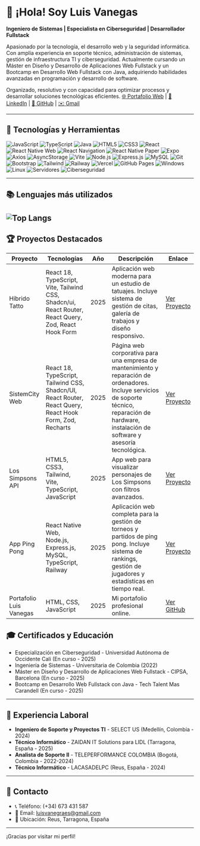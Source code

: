 # 👋 ¡Hola! Soy Luis Vanegas

**Ingeniero de Sistemas | Especialista en Ciberseguridad | Desarrollador Fullstack**

Apasionado por la tecnología, el desarrollo web y la seguridad informática. Con amplia experiencia en soporte técnico, administración de sistemas, gestión de infraestructura TI y ciberseguridad. Actualmente cursando un Máster en Diseño y Desarrollo de Aplicaciones Web Fullstack y un Bootcamp en Desarrollo Web Fullstack con Java, adquiriendo habilidades avanzadas en programación y desarrollo de software.

Organizado, resolutivo y con capacidad para optimizar procesos y desarrollar soluciones tecnológicas eficientes.
[🌐 Portafolio Web](https://portafolio-luis-vanegas.vercel.app/) | [💼 LinkedIn](https://www.linkedin.com/in/luis-ricardo-vanegas-granados-a4061920a/) | [🐙 GitHub](https://github.com/LuisVanegasCOL) | [✉️ Gmail](mailto:luisvanegas@gmail.com)



---

## 🚀 Tecnologías y Herramientas

![JavaScript](https://img.shields.io/badge/-JavaScript-F7DF1E?logo=javascript&logoColor=black)
![TypeScript](https://img.shields.io/badge/-TypeScript-3178C6?logo=typescript&logoColor=white)
![Java](https://img.shields.io/badge/-Java-007396?logo=java&logoColor=white)
![HTML5](https://img.shields.io/badge/-HTML5-E34F26?logo=html5&logoColor=white)
![CSS3](https://img.shields.io/badge/-CSS3-1572B6?logo=css3&logoColor=white)
![React](https://img.shields.io/badge/-React-61DAFB?logo=react&logoColor=black)
![React Native Web](https://img.shields.io/badge/-React%20Native%20Web-61DAFB?logo=react&logoColor=black)
![React Navigation](https://img.shields.io/badge/-React%20Navigation-000000?logo=react&logoColor=white)
![React Native Paper](https://img.shields.io/badge/-React%20Native%20Paper-6200EE?logo=react&logoColor=white)
![Expo](https://img.shields.io/badge/-Expo-000020?logo=expo&logoColor=white)
![Axios](https://img.shields.io/badge/-Axios-5A29E4?logo=axios&logoColor=white)
![AsyncStorage](https://img.shields.io/badge/-AsyncStorage-7C4DFF?logo=react&logoColor=white)
![Vite](https://img.shields.io/badge/-Vite-646CFF?logo=vite&logoColor=white)
![Node.js](https://img.shields.io/badge/-Node.js-339933?logo=node.js&logoColor=white)
![Express.js](https://img.shields.io/badge/-Express.js-000000?logo=express&logoColor=white)
![MySQL](https://img.shields.io/badge/-MySQL-4479A1?logo=mysql&logoColor=white)
![Git](https://img.shields.io/badge/-Git-F05032?logo=git&logoColor=white)
![Bootstrap](https://img.shields.io/badge/-Bootstrap-7952B3?logo=bootstrap&logoColor=white)
![Tailwind](https://img.shields.io/badge/-Tailwind%20CSS-38B2AC?logo=tailwind-css&logoColor=white)
![Railway](https://img.shields.io/badge/-Railway-0B0D0E?logo=railway&logoColor=white)
![Vercel](https://img.shields.io/badge/-Vercel-000000?logo=vercel&logoColor=white)
![GitHub Pages](https://img.shields.io/badge/-GitHub%20Pages-121013?logo=github&logoColor=white)
![Windows](https://img.shields.io/badge/-Windows-0078D6?logo=windows&logoColor=white)
![Linux](https://img.shields.io/badge/-Linux-FCC624?logo=linux&logoColor=black)
![Servidores](https://img.shields.io/badge/-Servidores-555555?logo=ubuntu&logoColor=white)
![Ciberseguridad](https://img.shields.io/badge/-Ciberseguridad-8A2BE2?logo=hackthebox&logoColor=white)

---
## 📚 Lenguajes más utilizados
![Top Langs](https://github-readme-stats.vercel.app/api/top-langs/?username=LuisVanegasCOL&langs_count=10&layout=compact&theme=radical)
---
## 🏆 Proyectos Destacados


| Proyecto | Tecnologías | Año | Descripción | Enlace |
|---|---|---|---|---|
| Híbrido Tatto | React 18, TypeScript, Vite, Tailwind CSS, Shadcn/ui, React Router, React Query, Zod, React Hook Form | 2025 | Aplicación web moderna para un estudio de tatuajes. Incluye sistema de gestión de citas, galería de trabajos y diseño responsivo. | [Ver Proyecto](https://hibrido-tatto.vercel.app/) |
| SistemCity Web | React 18, TypeScript, Tailwind CSS, Shadcn/UI, React Router, React Query, React Hook Form, Zod, Recharts | 2025 | Página web corporativa para una empresa de mantenimiento y reparación de ordenadores. Incluye servicios de soporte técnico, reparación de hardware, instalación de software y asesoría tecnológica. | [Ver Proyecto](https://sistemcity-web.vercel.app/) |
| Los Simpsons API | HTML5, CSS3, Tailwind, Vite, TypeScript, JavaScript | 2025 | App web para visualizar personajes de Los Simpsons con filtros avanzados. | [Ver Proyecto](https://app-los-simpson-luis-vanegas.vercel.app/) |
| App Ping Pong | React Native Web, Node.js, Express.js, MySQL, TypeScript, Railway | 2025 | Aplicación web completa para la gestión de torneos y partidos de ping pong. Incluye sistema de rankings, gestión de jugadores y estadísticas en tiempo real. | [Ver Proyecto](https://luisvanegascol.github.io/AppPingPong/) |
| Portafolio Luis Vanegas | HTML, CSS, JavaScript | 2025 | Mi portafolio profesional online. | [Ver GitHub](https://github.com/LuisVanegasCOL/PortafolioLuisVanegas) |
## 🎓 Certificados y Educación

- Especialización en Ciberseguridad - Universidad Autónoma de Occidente Cali (En curso - 2025)
- Ingeniería de Sistemas - Universitaria de Colombia (2022)
- Máster en Diseño y Desarrollo de Aplicaciones Web Fullstack - CIPSA, Barcelona (En curso - 2025)
- Bootcamp en Desarrollo Web Fullstack con Java - Tech Talent Mas Carandell (En curso - 2025)

---

## 💼 Experiencia Laboral

- **Ingeniero de Soporte y Proyectos TI** - SELECT US (Medellín, Colombia - 2024)
- **Técnico Informático** - ZAIDAN IT Solutions para LIDL (Tarragona, España - 2025)
- **Analista de Soporte II** - TELEPERFORMANCE COLOMBIA (Bogotá, Colombia - 2022-2024)
- **Técnico Informático** - LACASADELPC (Reus, España - 2024)
---
## 📩 Contacto

- 📞 Teléfono: (+34) 673 431 587
- 📧 Email: luisvanegraes@gmail.com
- 📍 Ubicación: Reus, Tarragona, España


---

¡Gracias por visitar mi perfil!


